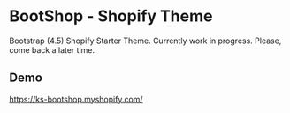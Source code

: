 # BootShop - Shopify Theme
Bootstrap (4.5) Shopify Starter Theme. Currently work in progress. Please, come back a later time. 

## Demo 
https://ks-bootshop.myshopify.com/
